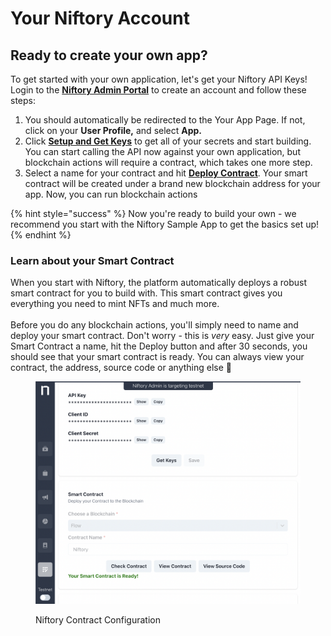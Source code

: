 # Your Niftory Account

## Ready to create your own app?

To get started with your own application, let's get your Niftory API Keys! Login to the [**Niftory Admin Portal**](https://admin.niftory.com/) to create an account and follow these steps:&#x20;

1. You should automatically be redirected to the Your App Page. If not, click on your **User Profile,** and select **App.**&#x20;
2. Click [**Setup and Get Keys**](../core-concepts/authentication/using-your-api-key.md) to get all of your secrets and start building. You can start calling the API now against your own application, but blockchain actions will require a contract, which takes one more step.
3. Select a name for your contract and hit [**Deploy Contract**](../core-concepts/contract.md#contract-deployment). Your smart contract will be created under a brand new blockchain address for your app. Now, you can run blockchain actions

{% hint style="success" %}
Now you're ready to build your own - we recommend you start with the Niftory Sample App to get the basics set up!&#x20;
{% endhint %}

### Learn about your Smart Contract

When you start with Niftory, the platform automatically deploys a robust smart contract for you to build with. This smart contract gives you everything you need to mint NFTs and much more. \
\
Before you do any blockchain actions, you'll simply need to name and deploy your smart contract. Don't worry - this is _very_ easy. Just give your Smart Contract a name, hit the Deploy button and after 30 seconds, you should see that your smart contract is ready. You can always view your contract, the address, source code or anything else :tada:

<figure><img src="../.gitbook/assets/image (8).png" alt=""><figcaption><p>Niftory Contract Configuration</p></figcaption></figure>
